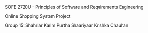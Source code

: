 SOFE 2720U - Principles of Software and Requirements Engineering 

Online Shopping System Project

Group 15:
Shahriar Karim
Purtha Shaariyaar
Krishka Chauhan
